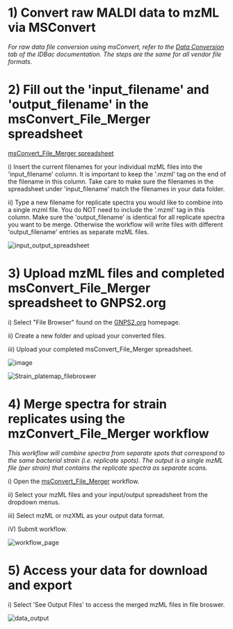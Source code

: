 # 1) Convert raw MALDI data to mzML via MSConvert

*For raw data file conversion using msConvert, refer to the [Data Conversion](https://wang-bioinformatics-lab.github.io/GNPS2_Documentation/idbacrawconversion/) tab of the IDBac documentation.
The steps are the same for all vendor file formats.*

# 2) Fill out the 'input_filename' and 'output_filename' in the msConvert_File_Merger spreadsheet

[msConvert_File_Merger spreadsheet](https://docs.google.com/spreadsheets/d/1o5K4SavD14K-LqhSeWkt4h20MTrAUpkXsaFRYqNdRvY/edit?gid=508446939#gid=508446939) 

i) Insert the current filenames for your individual mzML files into the 'input_filename' column. It is important to keep the '.mzml' tag on the end of the filename in this column. Take care to make sure the filenames in the spreadsheet under 'input_filename' match the filenames in your data folder.

ii) Type a new filename for replicate spectra you would like to combine into a single mzml file. You do NOT need to include the '.mzml' tag in this column. Make sure the 'output_filename' is identical for all replicate spectra you want to be merge. Otherwise the workflow will write files with different 'output_filename' entries as separate mzML files. 

![input_output_spreadsheet](https://github.com/user-attachments/assets/4d58ea42-1280-4181-ae01-3fc81637c495)

# 3) Upload mzML files and completed msConvert_File_Merger spreadsheet to GNPS2.org

i) Select "File Browser" found on the [GNPS2.org](https://gnps2.org/homepage) homepage.

ii) Create a new folder and upload your converted files.

iii) Upload your completed msConvert_File_Merger spreadsheet.

![image](https://github.com/Wang-Bioinformatics-Lab/GNPS2_Documentation/assets/140128524/d7db9757-c14d-4a8f-97a3-8a61dd90ddf3)

![Strain_platemap_filebroswer](https://github.com/user-attachments/assets/b769b0c3-aea3-40f0-8063-c42646b6fc78)

# 4) Merge spectra for strain replicates using the mzConvert_File_Merger workflow

*This workflow will combine spectra from separate spots that correspond to the same bacterial strain (i.e. replicate spots). The output is a single mzML file (per strain) that contains the replicate spectra as separate scans.* 

i) Open the [msConvert_File_Merger](https://gnps2.org/workflowinput?workflowname=msConvert_File_Merger) workflow.

ii) Select your mzML files and your input/output spreadsheet from the dropdown menus. 

iii) Select mzML or mzXML as your output data format. 

iV) Submit workflow.

![workflow_page](https://github.com/user-attachments/assets/9f81a237-6f79-4593-b5d4-3c11a1d92180)

# 5) Access your data for download and export

i) Select 'See Output Files' to access the merged mzML files in file broswer.

![data_output](https://github.com/user-attachments/assets/3349a539-c13c-4d1a-a175-12b740c80d7f)

